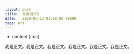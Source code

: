 ```yaml
---
layout: post
title:  文章测试3
date:   2020-06-23 01:08:00 +0800
tags: art
---
```


* content
{:toc}


我是正文。我是正文。我是正文。我是正文。我是正文。我是正文。